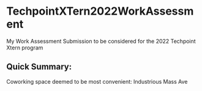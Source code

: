 # TechpointXTern2022WorkAssessment
My Work Assessment Submission to be considered for the 2022 Techpoint Xtern program

## Quick Summary:

Coworking space deemed to be most convenient: Industrious Mass Ave

